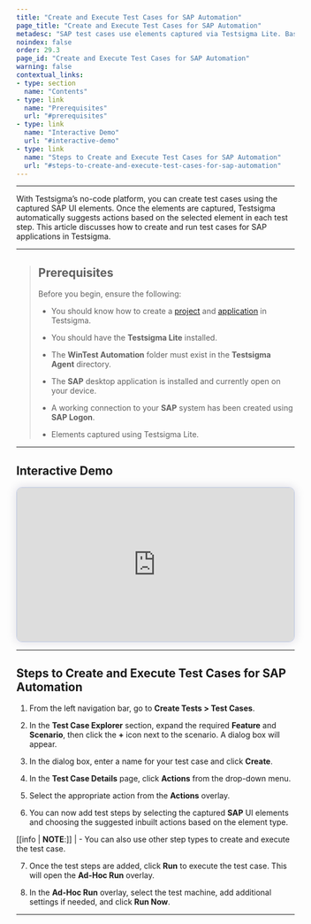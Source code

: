 ```yaml
---
title: "Create and Execute Test Cases for SAP Automation"
page_title: "Create and Execute Test Cases for SAP Automation"
metadesc: "SAP test cases use elements captured via Testsigma Lite. Based on element type, Testsigma suggests actions. This article covers creating and running tests."
noindex: false
order: 29.3
page_id: "Create and Execute Test Cases for SAP Automation"
warning: false
contextual_links:
- type: section
  name: "Contents"
- type: link
  name: "Prerequisites"
  url: "#prerequisites"
- type: link
  name: "Interactive Demo"
  url: "#interactive-demo"
- type: link
  name: "Steps to Create and Execute Test Cases for SAP Automation"
  url: "#steps-to-create-and-execute-test-cases-for-sap-automation"
---
```


---

With Testsigma’s no-code platform, you can create test cases using the captured SAP UI elements. Once the elements are captured, Testsigma automatically suggests actions based on the selected element in each test step. This article discusses how to create and run test cases for SAP applications in Testsigma.

---

> ## **Prerequisites**
> 
> Before you begin, ensure the following:
> 
>  - You should know how to create a [project](https://testsigma.com/docs/projects/overview/) and [application](https://testsigma.com/docs/projects/applications/) in Testsigma.
> 
> - You should have the **Testsigma Lite** installed.
> 
> - The **WinTest Automation** folder must exist in the **Testsigma Agent** directory. 
> 
> - The **SAP** desktop application is installed and currently open on your device. 
> 
> - A working connection to your **SAP** system has been created using **SAP Logon**.
> 
> - Elements captured using Testsigma Lite.

---

## **Interactive Demo**

<div>
  <script async src="https://js.storylane.io/js/v2/storylane.js"></script>
  <div class="sl-embed" style="position:relative;padding-bottom:calc(50.52% + 25px);width:100%;height:0;transform:scale(1)">
    <iframe loading="lazy" class="sl-demo" src="https://app.storylane.io/demo/frlvajcr7tnl?embed=inline" name="sl-embed" allow="fullscreen" allowfullscreen style="position:absolute;top:0;left:0;width:100%!important;height:100%!important;border:1px solid rgba(63,95,172,0.35);box-shadow: 0px 0px 18px rgba(26, 19, 72, 0.15);border-radius:10px;box-sizing:border-box;"></iframe>
  </div>
</div>

---

## **Steps to Create and Execute Test Cases for SAP Automation**

1. From the left navigation bar, go to **Create Tests > Test Cases**.

2. In the **Test Case Explorer** section, expand the required **Feature** and **Scenario**, then click the **+** icon next to the scenario. A dialog box will appear.

3. In the dialog box, enter a name for your test case and click **Create**.

4. In the **Test Case Details** page, click **Actions** from the drop-down menu. 
 
5. Select the appropriate action from the **Actions** overlay.

6. You can now add test steps by selecting the captured **SAP** UI elements and choosing the suggested inbuilt actions based on the element type.

[[info | **NOTE**:]]
| - You can also use other step types to create and execute the test case.

7. Once the test steps are added, click **Run** to execute the test case. This will open the **Ad-Hoc Run** overlay.

8. In the **Ad-Hoc Run** overlay, select the test machine, add additional settings if needed, and click **Run Now**.

---
